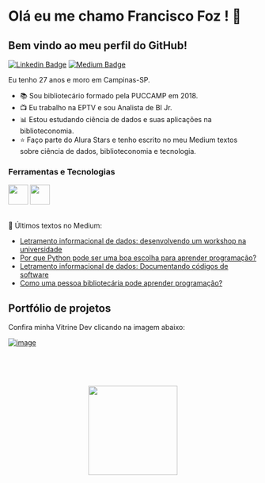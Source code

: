 

# Olá eu me chamo Francisco Foz ! 👋
## Bem vindo ao meu perfil do GitHub!           

<p align='left'>
    
[![Linkedin Badge](https://img.shields.io/badge/LinkedIn-0077B5?style=for-the-badge&logo=linkedin&logoColor=white
)](https://www.linkedin.com/in/francisco-tadeu-foz/)
[![Medium Badge](https://img.shields.io/badge/Medium-12100E?style=for-the-badge&logo=medium&logoColor=white
)](https://medium.com/@franciscofoz)
</p>

Eu tenho 27 anos e moro em Campinas-SP.


- :books: Sou bibliotecário formado pela PUCCAMP em 2018.
- :tv: Eu trabalho na EPTV e sou Analista de BI Jr.
- :bar_chart: Estou estudando ciência de dados e suas aplicações na biblioteconomia.
- :star: Faço parte do Alura Stars e tenho escrito no meu Medium textos sobre ciência de dados, biblioteconomia e tecnologia.


### Ferramentas e Tecnologias
<code><img src="https://cdn.jsdelivr.net/gh/devicons/devicon/icons/python/python-original.svg" width="40" height="40"></code>
<code><img src="https://upload.wikimedia.org/wikipedia/commons/thumb/c/cf/New_Power_BI_Logo.svg/2048px-New_Power_BI_Logo.svg.png" width="40" height="40"></code>
</br>
</br>


:pencil: Últimos textos no Medium:
<!-- MEDIUM:START -->
- [Letramento informacional de dados: desenvolvendo um workshop na universidade](https://franciscofoz.medium.com/letramento-informacional-de-dados-desenvolvendo-um-workshop-na-universidade-2b6af1363ff5?source=rss-30612e32581e------2)
- [Por que Python pode ser uma boa escolha para aprender programação?](https://franciscofoz.medium.com/porque-python-pode-ser-uma-boa-escolha-para-aprender-programa%C3%A7%C3%A3o-fa1bcdce098e?source=rss-30612e32581e------2)
- [Letramento informacional de dados: Documentando códigos de software](https://franciscofoz.medium.com/letramento-informacional-de-dados-documentando-c%C3%B3digos-de-software-959f1f33f85d?source=rss-30612e32581e------2)
- [Como uma pessoa bibliotecária pode aprender programação?](https://franciscofoz.medium.com/como-uma-pessoa-bibliotec%C3%A1ria-pode-aprender-programa%C3%A7%C3%A3o-47a00b64fbce?source=rss-30612e32581e------2)
<!-- MEDIUM:END -->


## Portfólio de projetos

Confira minha Vitrine Dev clicando na imagem abaixo:

[![image](https://user-images.githubusercontent.com/64700794/188927548-c627858f-5e22-4373-b6fc-f9bd26c5195f.png)](https://cursos.alura.com.br/vitrinedev/FranciscoFoz)

</br>
</br>
</br>

<div>
<a href="https://gist.github.com/FranciscoFoz">
<p align = "center"> <img height="180em" src="https://github-readme-stats.vercel.app/api/top-langs/?username=FranciscoFoz&layout=compact&langs_count=7&theme=dracula"/>
</div>

